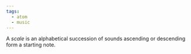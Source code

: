 ```yaml
---
tags:
  - atom
  - music
---
```

A *scale* is an alphabetical succession of sounds ascending or descending form a starting note.